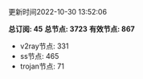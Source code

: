 更新时间2022-10-30 13:52:06

**总订阅: 45**
**总节点: 3723**
**有效节点: 867**
- v2ray节点: 331
- ss节点: 465
- trojan节点: 71

